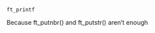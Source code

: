                                                                                                                            ft_printf

Because ft_putnbr() and ft_putstr() aren’t enough
